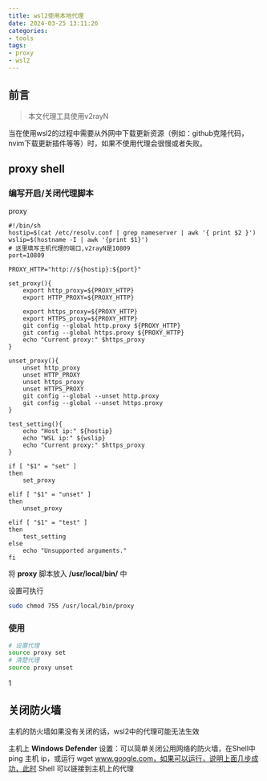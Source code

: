 ```yaml
---
title: wsl2使用本地代理
date: 2024-03-25 13:11:26
categories:
- tools
tags:
- proxy
- wsl2
---
```


## 前言

> 本文代理工具使用v2rayN

当在使用wsl2的过程中需要从外网中下载更新资源（例如：github克隆代码，nvim下载更新插件等等）时，如果不使用代理会很慢或者失败。

## proxy shell

### 编写开启/关闭代理脚本

proxy

~~~shell
#!/bin/sh
hostip=$(cat /etc/resolv.conf | grep nameserver | awk '{ print $2 }')
wslip=$(hostname -I | awk '{print $1}')
# 这里填写主机代理的端口,v2rayN是10809
port=10809

PROXY_HTTP="http://${hostip}:${port}"

set_proxy(){
    export http_proxy=${PROXY_HTTP}
    export HTTP_PROXY=${PROXY_HTTP}

    export https_proxy=${PROXY_HTTP}
    export HTTPS_proxy=${PROXY_HTTP}
    git config --global http.proxy ${PROXY_HTTP}
    git config --global https.proxy ${PROXY_HTTP}
	echo "Current proxy:" $https_proxy
}

unset_proxy(){
    unset http_proxy
    unset HTTP_PROXY
    unset https_proxy
    unset HTTPS_PROXY
    git config --global --unset http.proxy
    git config --global --unset https.proxy
}

test_setting(){
    echo "Host ip:" ${hostip}
    echo "WSL ip:" ${wslip}
    echo "Current proxy:" $https_proxy
}

if [ "$1" = "set" ]
then
    set_proxy

elif [ "$1" = "unset" ]
then
    unset_proxy

elif [ "$1" = "test" ]
then
    test_setting
else
    echo "Unsupported arguments."
fi

~~~
将 **proxy** 脚本放入 **/usr/local/bin/**  中

设置可执行

~~~bash
sudo chmod 755 /usr/local/bin/proxy
~~~

### 使用

~~~bash
# 设置代理
source proxy set
# 清楚代理
source proxy unset
~~~
1
## 关闭防火墙

主机的防火墙如果没有关闭的话，wsl2中的代理可能无法生效

主机上 **Windows Defender** 设置：可以简单关闭公用网络的防火墙，在Shell中 ping 主机 ip，或运行 wget www.google.com，如果可以运行，说明上面几步成功，此时 Shell 可以链接到主机上的代理
